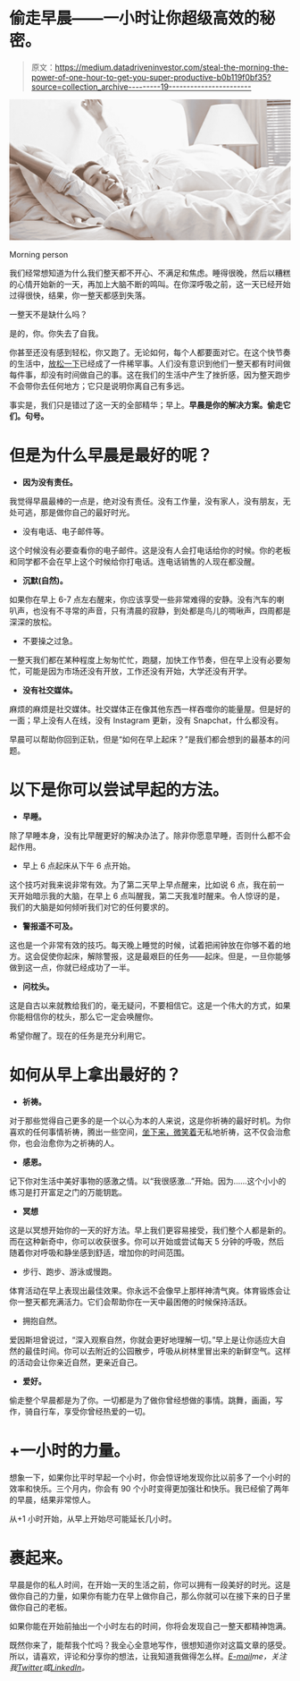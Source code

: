 # 偷走早晨——一小时让你超级高效的秘密。

> 原文：<https://medium.datadriveninvestor.com/steal-the-morning-the-power-of-one-hour-to-get-you-super-productive-b0b119f0bf35?source=collection_archive---------19----------------------->

![](img/63a6d118da4d3ed2d46f8e45ef71e146.png)

Morning person

我们经常想知道为什么我们整天都不开心、不满足和焦虑。睡得很晚，然后以糟糕的心情开始新的一天，再加上大脑不断的鸣叫。在你深呼吸之前，这一天已经开始过得很快，结果，你一整天都感到失落。

一整天不是缺什么吗？

是的，你。你失去了自我。

你甚至还没有感到轻松，你又跑了。无论如何，每个人都要面对它。在这个快节奏的生活中，[放松一下](https://medium.com/@kartikayshastri/rushing-to-the-point-of-no-return-try-this-instead-95d0562a804f)已经成了一件稀罕事。人们没有意识到他们一整天都有时间做每件事，却没有时间做自己的事。这在我们的生活中产生了挫折感，因为整天跑步不会带你去任何地方；它只是说明你离自己有多远。

事实是，我们只是错过了这一天的全部精华；早上。**早晨是你的解决方案。偷走它们。句号。**

# **但是为什么早晨是最好的呢？**

*   **因为没有责任。**

我觉得早晨最棒的一点是，绝对没有责任。没有工作量，没有家人，没有朋友，无处可逃，那是做你自己的最好时光。

*   没有电话、电子邮件等。

这个时候没有必要查看你的电子邮件。这是没有人会打电话给你的时候。你的老板和同学都不会在早上这个时候给你打电话。连电话销售的人现在都没醒。

*   **沉默(自然)。**

如果你在早上 6-7 点左右醒来，你应该享受一些非常难得的安静。没有汽车的喇叭声，也没有不寻常的声音，只有清晨的寂静，到处都是鸟儿的啁啾声，四周都是深深的放松。

*   不要操之过急。

一整天我们都在某种程度上匆匆忙忙，跑腿，加快工作节奏，但在早上没有必要匆忙，可能是因为市场还没有开放，工作还没有开始，大学还没有开学。

*   **没有社交媒体。**

麻烦的麻烦是社交媒体。社交媒体正在像其他东西一样吞噬你的能量屋。但是好的一面；早上没有人在线，没有 Instagram 更新，没有 Snapchat，什么都没有。

早晨可以帮助你回到正轨，但是“如何在早上起床？”是我们都会想到的最基本的问题。

# 以下是你可以尝试早起的方法。

*   **早睡。**

除了早睡本身，没有比早醒更好的解决办法了。除非你愿意早睡，否则什么都不会起作用。

*   早上 6 点起床从下午 6 点开始。

这个技巧对我来说非常有效。为了第二天早上早点醒来，比如说 6 点，我在前一天开始暗示我的大脑，在早上 6 点叫醒我，第二天我准时醒来。令人惊讶的是，我们的大脑是如何倾听我们对它的任何要求的。

*   **警报遥不可及。**

这也是一个非常有效的技巧。每天晚上睡觉的时候，试着把闹钟放在你够不着的地方。这会促使你起床，解除警报，这是最艰巨的任务——起床。但是，一旦你能够做到这一点，你就已经成功了一半。

*   **问枕头。**

这是自古以来就教给我们的，毫无疑问，不要相信它。这是一个伟大的方式，如果你能相信你的枕头，那么它一定会唤醒你。

希望你醒了。现在的任务是充分利用它。

# **如何从早上拿出最好的？**

*   **祈祷。**

对于那些觉得自己更多的是一个以心为本的人来说，这是你祈祷的最好时机。为你喜欢的任何事情祈祷，腾出一些空间，[坐下来，微笑着](https://medium.com/@kartikayshastri/how-often-do-you-smile-206b55fbd4a9)无私地祈祷，这不仅会治愈你，也会治愈你为之祈祷的人。

*   **感恩。**

记下你对生活中美好事物的感激之情。以“我很感激…”开始。因为……这个小小的练习是打开富足之门的万能钥匙。

*   **冥想**

这是以冥想开始你的一天的好方法。早上我们更容易接受，我们整个人都是新的。而在这种新奇中，你可以收获很多。你可以开始或尝试每天 5 分钟的呼吸，然后随着你对呼吸和静坐感到舒适，增加你的时间范围。

*   步行、跑步、游泳或慢跑。

体育活动在早上表现出最佳效果。你永远不会像早上那样神清气爽。体育锻炼会让你一整天都充满活力。它们会帮助你在一天中最困倦的时候保持活跃。

*   拥抱自然。

爱因斯坦曾说过，“深入观察自然，你就会更好地理解一切。”早上是让你适应大自然的最佳时间。你可以去附近的公园散步，呼吸从树林里冒出来的新鲜空气。这样的活动会让你亲近自然，更亲近自己。

*   **爱好。**

偷走整个早晨都是为了你。一切都是为了做你曾经想做的事情。跳舞，画画，写作，骑自行车，享受你曾经热爱的一切。

# **+一小时的力量。**

想象一下，如果你比平时早起一个小时，你会惊讶地发现你比以前多了一个小时的效率和快乐。三个月内，你会有 90 个小时变得更加强壮和快乐。我已经偷了两年的早晨，结果非常惊人。

从+1 小时开始，从早上开始尽可能延长几小时。

# **裹起来。**

早晨是你的私人时间，在开始一天的生活之前，你可以拥有一段美好的时光。这是做你自己的力量，如果你有能力在早上做你自己，那么你就可以在接下来的日子里做你自己的老板。

如果你能在开始前抽出一个小时左右的时间，你将会发现自己一整天都精神饱满。

既然你来了，能帮我个忙吗？我全心全意地写作，很想知道你对这篇文章的感受。所以，请喜欢，评论和分享你的想法，让我知道我做得怎么样。[*E-mail*](http://Kartikayshastri@gmail.com)*me，关注我*[*Twitter*](https://twitter.com/kartikayshastri)*或*[*LinkedIn*](https://www.linkedin.com/in/kartikayshastri/)*。*